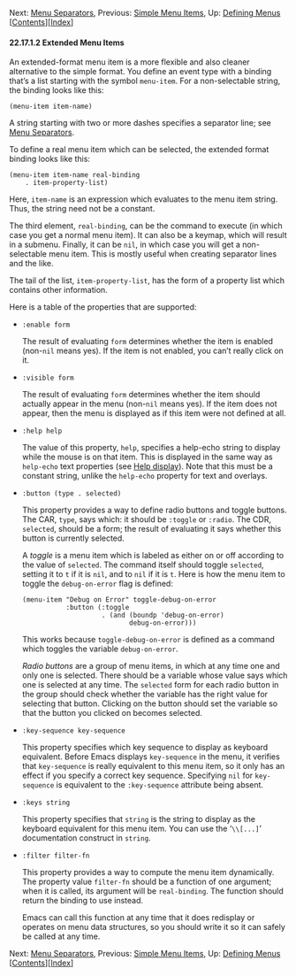 <!-- This is the GNU Emacs Lisp Reference Manual
corresponding to Emacs version 27.2.

Copyright (C) 1990-1996, 1998-2021 Free Software Foundation,
Inc.

Permission is granted to copy, distribute and/or modify this document
under the terms of the GNU Free Documentation License, Version 1.3 or
any later version published by the Free Software Foundation; with the
Invariant Sections being "GNU General Public License," with the
Front-Cover Texts being "A GNU Manual," and with the Back-Cover
Texts as in (a) below.  A copy of the license is included in the
section entitled "GNU Free Documentation License."

(a) The FSF's Back-Cover Text is: "You have the freedom to copy and
modify this GNU manual.  Buying copies from the FSF supports it in
developing GNU and promoting software freedom." -->

<!-- Created by GNU Texinfo 6.7, http://www.gnu.org/software/texinfo/ -->

Next: [Menu Separators](Menu-Separators.html), Previous: [Simple Menu Items](Simple-Menu-Items.html), Up: [Defining Menus](Defining-Menus.html)   \[[Contents](index.html#SEC_Contents "Table of contents")]\[[Index](Index.html "Index")]

#### 22.17.1.2 Extended Menu Items

An extended-format menu item is a more flexible and also cleaner alternative to the simple format. You define an event type with a binding that’s a list starting with the symbol `menu-item`. For a non-selectable string, the binding looks like this:

    (menu-item item-name)

A string starting with two or more dashes specifies a separator line; see [Menu Separators](Menu-Separators.html).

To define a real menu item which can be selected, the extended format binding looks like this:

    (menu-item item-name real-binding
        . item-property-list)

Here, `item-name` is an expression which evaluates to the menu item string. Thus, the string need not be a constant.

The third element, `real-binding`, can be the command to execute (in which case you get a normal menu item). It can also be a keymap, which will result in a submenu. Finally, it can be `nil`, in which case you will get a non-selectable menu item. This is mostly useful when creating separator lines and the like.

The tail of the list, `item-property-list`, has the form of a property list which contains other information.

Here is a table of the properties that are supported:

*   `:enable form`

    The result of evaluating `form` determines whether the item is enabled (non-`nil` means yes). If the item is not enabled, you can’t really click on it.

*   `:visible form`

    The result of evaluating `form` determines whether the item should actually appear in the menu (non-`nil` means yes). If the item does not appear, then the menu is displayed as if this item were not defined at all.

*   `:help help`

    The value of this property, `help`, specifies a help-echo string to display while the mouse is on that item. This is displayed in the same way as `help-echo` text properties (see [Help display](Special-Properties.html#Help-display)). Note that this must be a constant string, unlike the `help-echo` property for text and overlays.

*   `:button (type . selected)`

    This property provides a way to define radio buttons and toggle buttons. The CAR, `type`, says which: it should be `:toggle` or `:radio`. The CDR, `selected`, should be a form; the result of evaluating it says whether this button is currently selected.

    A *toggle* is a menu item which is labeled as either on or off according to the value of `selected`. The command itself should toggle `selected`, setting it to `t` if it is `nil`, and to `nil` if it is `t`. Here is how the menu item to toggle the `debug-on-error` flag is defined:

        (menu-item "Debug on Error" toggle-debug-on-error
                   :button (:toggle
                            . (and (boundp 'debug-on-error)
                                   debug-on-error)))

    This works because `toggle-debug-on-error` is defined as a command which toggles the variable `debug-on-error`.

    *Radio buttons* are a group of menu items, in which at any time one and only one is selected. There should be a variable whose value says which one is selected at any time. The `selected` form for each radio button in the group should check whether the variable has the right value for selecting that button. Clicking on the button should set the variable so that the button you clicked on becomes selected.

*   `:key-sequence key-sequence`

    This property specifies which key sequence to display as keyboard equivalent. Before Emacs displays `key-sequence` in the menu, it verifies that `key-sequence` is really equivalent to this menu item, so it only has an effect if you specify a correct key sequence. Specifying `nil` for `key-sequence` is equivalent to the `:key-sequence` attribute being absent.

*   `:keys string`

    This property specifies that `string` is the string to display as the keyboard equivalent for this menu item. You can use the ‘`\\[...]`’ documentation construct in `string`.

*   `:filter filter-fn`

    This property provides a way to compute the menu item dynamically. The property value `filter-fn` should be a function of one argument; when it is called, its argument will be `real-binding`. The function should return the binding to use instead.

    Emacs can call this function at any time that it does redisplay or operates on menu data structures, so you should write it so it can safely be called at any time.

Next: [Menu Separators](Menu-Separators.html), Previous: [Simple Menu Items](Simple-Menu-Items.html), Up: [Defining Menus](Defining-Menus.html)   \[[Contents](index.html#SEC_Contents "Table of contents")]\[[Index](Index.html "Index")]
